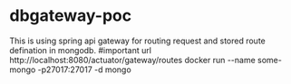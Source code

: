 # dbgateway-poc
This is using spring api gateway for routing request and stored route defination in mongodb.
#important url
http://localhost:8080/actuator/gateway/routes
docker run --name some-mongo -p27017:27017 -d mongo

